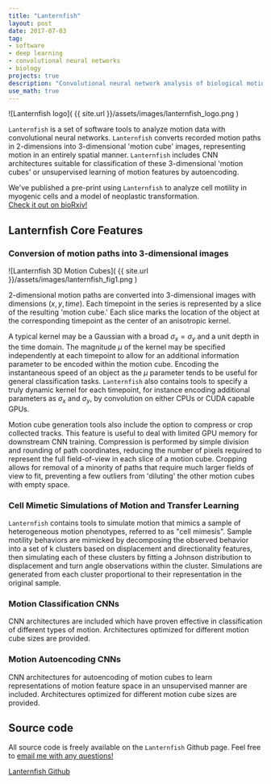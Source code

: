 ```yaml
---
title: "Lanternfish"
layout: post
date: 2017-07-03
tag:
- software
- deep learning
- convolutional neural networks
- biology
projects: true
description: "Convolutional neural network analysis of biological motion"
use_math: true
---
```


![Lanternfish logo]( {{ site.url }}/assets/images/lanternfish_logo.png )

`Lanternfish` is a set of software tools to analyze motion data with convolutional neural networks. `Lanternfish` converts recorded motion paths in 2-dimensions into 3-dimensional 'motion cube' images, representing motion in an entirely spatial manner. `Lanternfish` includes CNN architectures suitable for classification of these 3-dimensional 'motion cubes' or unsupervised learning of motion features by autoencoding.

We've published a pre-print using `Lanternfish` to analyze cell motility in myogenic cells and a model of neoplastic transformation.  
[Check it out on bioRxiv!](http://www.biorxiv.org/content/early/2017/07/05/159202)

## Lanternfish Core Features

### Conversion of motion paths into 3-dimensional images

![Lanternfish 3D Motion Cubes]( {{ site.url }}/assets/images/lanternfish_fig1.png )

2-dimensional motion paths are converted into 3-dimensional images with dimensions $(x, y, time)$. Each timepoint in the series is represented by a slice of the resulting 'motion cube.' Each slice marks the location of the object at the corresponding timepoint as the center of an anisotropic kernel.

A typical kernel may be a Gaussian with a broad $\sigma_x = \sigma_y$ and a unit depth in the time domain. The magnitude $\mu$ of the kernel may be specified independently at each timepoint to allow for an additional information parameter to be encoded within the motion cube. Encoding the instantaneous speed of an object as the $\mu$ parameter tends to be useful for general classification tasks. `Lanternfish` also contains tools to specify a truly dynamic kernel for each timepoint, for instance encoding additional parameters as $\sigma_x$ and $\sigma_y$, by convolution on either CPUs or CUDA capable GPUs.

Motion cube generation tools also include the option to compress or crop collected tracks. This feature is useful to deal with limited GPU memory for downstream CNN training. Compression is performed by simple division and rounding of path coordinates, reducing the number of pixels required to represent the full field-of-view in each slice of a motion cube. Cropping allows for removal of a minority of paths that require much larger fields of view to fit, preventing a few outliers from 'diluting' the other motion cubes with empty space.

### Cell Mimetic Simulations of Motion and Transfer Learning

`Lanternfish` contains tools to simulate motion that mimics a sample of heterogeneous motion phenotypes, referred to as "cell mimesis". Sample motility behaviors are mimicked by decomposing the observed behavior into a set of k clusters based on displacement and directionality features, then simulating each of these clusters by fitting a Johnson distribution to displacement and turn angle observations within the cluster. Simulations are generated from each cluster proportional to their representation in the original sample.

### Motion Classification CNNs

CNN architectures are included which have proven effective in classification of different types of motion. Architectures optimized for different motion cube sizes are provided.  

### Motion Autoencoding CNNs

CNN architectures for autoencoding of motion cubes to learn representations of motion feature space in an unsupervised manner are included. Architectures optimized for different motion cube sizes are provided.  

## Source code

All source code is freely available on the `Lanternfish` Github page. Feel free to [email me with any questions!](mailto:jacobkimmel@gmail.com)

[Lanternfish Github](https://github.com/jacobkimmel/lanternfish)
